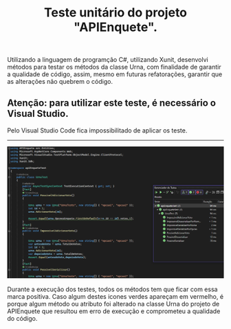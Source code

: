 ﻿<body>
    <h1 align="center">Teste unitário do projeto "APIEnquete".</h1> <br>
    <p>Utilizando a linguagem de programção C#, utilizando Xunit, desenvolvi métodos para testar os métodos da classe Urna, com finalidade de garantir a qualidade de código, assim, mesmo em futuras refatorações, garantir que as alterações não quebrem o código.</p>
    <h2>Atenção: para utilizar este teste, é necessário o Visual Studio.</h2>
    <p>Pelo Visual Studio Code fica impossibilitado de aplicar os teste.</p><hr>
    <img src="Screenshot/TestesUnitarios.png" alt="">
    <p>Durante a execução dos testes, todos os métodos tem que ficar com essa marca positiva. Caso algum destes icones verdes apareçam em vermelho, é porque algum método ou atributo foi alterado na classe Urna do projeto de APIEnquete que resultou em erro de execução e comprometeu a qualidade do código.</p>
</body>
